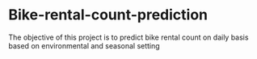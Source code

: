 # Bike-rental-count-prediction
The objective of this project is to predict bike rental count on daily basis based on environmental and seasonal setting
